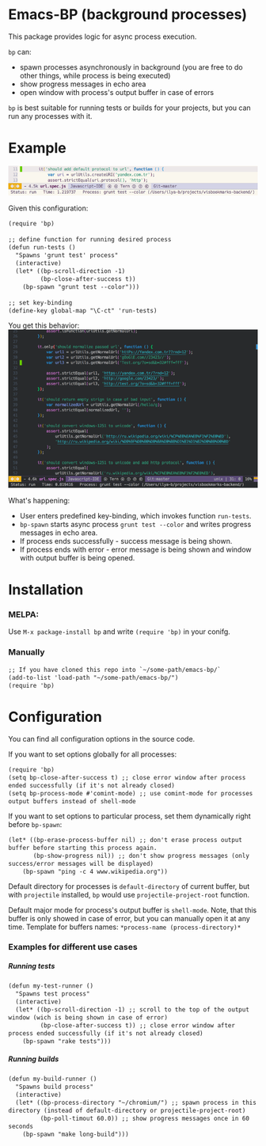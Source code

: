 # Emacs-BP (background processes)
This package provides logic for async process execution.

`bp` can:
- spawn processes asynchronously in background (you are free to do other things, while process is being executed)
- show progress messages in echo area
- open window with process's output buffer in case of errors

`bp` is best suitable for running tests or builds for your projects, but you can run any processes with it. 

# Example
![progress-messages  example](./img/progress-messages.gif)

Given this configuration:
```elisp
(require 'bp)

;; define function for running desired process
(defun run-tests ()
  "Spawns 'grunt test' process"
  (interactive)
  (let* ((bp-scroll-direction -1)
         (bp-close-after-success t))
    (bp-spawn "grunt test --color")))

;; set key-binding
(define-key global-map "\C-ct" 'run-tests)
```
You get this behavior:
![grunt test example](./img/run-grunt-test.gif)

What's happening:
- User enters predefined key-binding, which invokes function `run-tests`.
- `bp-spawn` starts async process `grunt test --color` and writes progress messages in echo area.
- If process ends successfully - success message is being shown.
- If process ends with error - error message is being shown and window with output buffer is being opened.

# Installation
### MELPA:
Use `M-x package-install bp` and write `(require 'bp)` in your conifg.

### Manually
```elisp
;; If you have cloned this repo into `~/some-path/emacs-bp/`
(add-to-list 'load-path "~/some-path/emacs-bp/")
(require 'bp)
```

# Configuration
You can find all configuration options in the source code.

If you want to set options globally for all processes:
```elisp
(require 'bp)
(setq bp-close-after-success t) ;; close error window after process ended successfully (if it's not already closed)
(setq bp-process-mode #'comint-mode) ;; use comint-mode for processes output buffers instead of shell-mode
```

If you want to set options to particular process, set them dynamically right before `bp-spawn`:
```elisp
(let* ((bp-erase-process-buffer nil) ;; don't erase process output buffer before starting this process again.
       (bp-show-progress nil)) ;; don't show progress messages (only success/error messages will be displayed)
    (bp-spawn "ping -c 4 www.wikipedia.org"))
```

Default directory for processes is `default-directory` of current buffer, but with `projectile` installed, `bp` would use `projectile-project-root` function.

Default major mode for process's output buffer is `shell-mode`. Note, that this buffer is only showed in case of error, but you can manually open it at any time. Template for buffers names: `*process-name (process-directory)*`

### Examples for different use cases
##### Running tests
```elisp
(defun my-test-runner ()
  "Spawns test process"
  (interactive)
  (let* ((bp-scroll-direction -1) ;; scroll to the top of the output window (wich is being shown in case of error)
         (bp-close-after-success t)) ;; close error window after process ended successfully (if it's not already closed)
    (bp-spawn "rake tests")))
```
##### Running builds
```elisp
(defun my-build-runner ()
  "Spawns build process"
  (interactive)
  (let* ((bp-process-directory "~/chromium/") ;; spawn process in this directory (instead of default-directory or projectile-project-root)
         (bp-poll-timout 60.0)) ;; show progress messages once in 60 seconds
    (bp-spawn "make long-build")))
```

